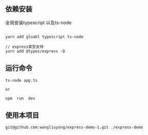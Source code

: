 ## 依赖安装

全局安装typescript 以及ts-node

```

yarn add gloabl typescript ts-node

// express类型支持
yarn add @types/express -D

```

## 运行命令

```
ts-node app.ts

or

npm  run  dev
```

## 使用本项目

```
git@github.com:wangliuyong/express-demo-1.git ./express-demo
```
